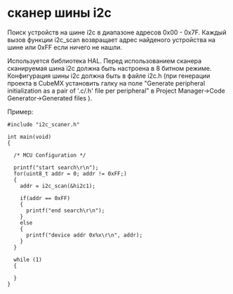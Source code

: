# сканер шины i2c
Поиск устройств на шине i2c в диапазоне адресов 0x00 - 0x7F. Каждый вызов функции i2c_scan возвращает адрес найденого устройства на шине или 0xFF если ничего не нашли.

Используется библиотека HAL. 
Перед использованием сканера сканируемая шина i2c должна быть настроена в 8 битном режиме. Конфигурация шины i2c должна быть в файле i2c.h (при генерации проекта в CubeMX установить галку на поле "Generate peripheral initialization as a pair of '.c/.h' file per peripheral" в Project Manager->Code Generator->Generated files ).

Пример:
```
#include "i2c_scaner.h"

int main(void)
{

  /* MCU Configuration */

  printf("start search\r\n");
  for(uint8_t addr = 0; addr != 0xFF;)
  {
    addr = i2c_scan(&hi2c1);
	
    if(addr == 0xFF)
    {
      printf("end search\r\n");
    }
    else
    {
      printf("device addr 0x%x\r\n", addr);
    }
  }

  while (1)
  {

  }
}
```